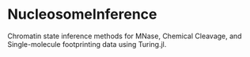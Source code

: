 # NucleosomeInference


Chromatin state inference methods for MNase, Chemical Cleavage, and Single-molecule footprinting data using Turing.jl.